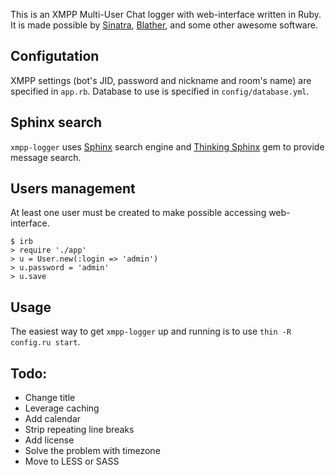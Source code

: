 This is an XMPP Multi-User Chat logger with web-interface written in Ruby. It is made possible by [Sinatra](http://sinatrarb.com), [Blather](https://github.com/adhearsion/blather), and some other awesome software.

Configutation
-------------
XMPP settings (bot's JID, password and nickname and room's name) are specified in `app.rb`. Database to use is specified in `config/database.yml`.

Sphinx search
-------------
`xmpp-logger` uses [Sphinx](http://sphinxsearch.com) search engine and [Thinking Sphinx](http://pat.github.io/thinking-sphinx) gem to provide message search.

Users management
----------------
At least one user must be created to make possible accessing web-interface.

    $ irb
    > require './app'
    > u = User.new(:login => 'admin')
    > u.password = 'admin'
    > u.save

Usage
-----
The easiest way to get `xmpp-logger` up and running is to use `thin -R config.ru start`.

Todo:
-----
* Change title
* Leverage caching
* Add calendar
* Strip repeating line breaks
* Add license
* Solve the problem with timezone
* Move to LESS or SASS
